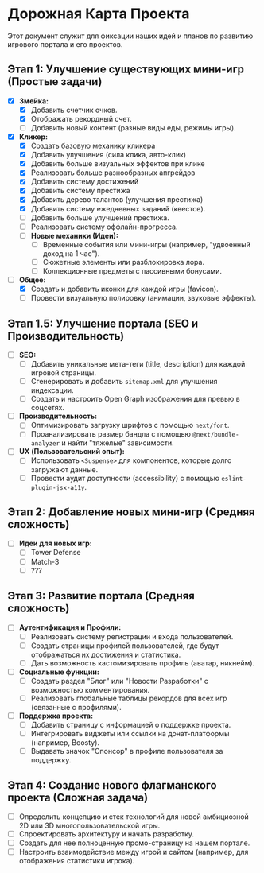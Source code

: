# Дорожная Карта Проекта

Этот документ служит для фиксации наших идей и планов по развитию игрового портала и его проектов.

## Этап 1: Улучшение существующих мини-игр (Простые задачи)

- [x] **Змейка:**
  - [x] Добавить счетчик очков.
  - [x] Отображать рекордный счет.
  - [ ] Добавить новый контент (разные виды еды, режимы игры).
- [x] **Кликер:**
  - [x] Создать базовую механику кликера
  - [x] Добавить улучшения (сила клика, авто-клик)
  - [x] Добавить больше визуальных эффектов при клике
  - [x] Реализовать больше разнообразных апгрейдов
  - [x] Добавить систему достижений
  - [x] Добавить систему престижа
  - [x] Добавить дерево талантов (улучшения престижа)
  - [x] Добавить систему ежедневных заданий (квестов).
  - [ ] Добавить больше улучшений престижа.
  - [ ] Реализовать систему оффлайн-прогресса.
  - [ ] **Новые механики (Идеи):**
    - [ ] Временные события или мини-игры (например, "удвоенный доход на 1 час").
    - [ ] Сюжетные элементы или разблокировка лора.
    - [ ] Коллекционные предметы с пассивными бонусами.
- [ ] **Общее:**
  - [x] Создать и добавить иконки для каждой игры (favicon).
  - [ ] Провести визуальную полировку (анимации, звуковые эффекты).

## Этап 1.5: Улучшение портала (SEO и Производительность)

- [ ] **SEO:**
  - [ ] Добавить уникальные мета-теги (title, description) для каждой игровой страницы.
  - [ ] Сгенерировать и добавить `sitemap.xml` для улучшения индексации.
  - [ ] Создать и настроить Open Graph изображения для превью в соцсетях.
- [ ] **Производительность:**
  - [ ] Оптимизировать загрузку шрифтов с помощью `next/font`.
  - [ ] Проанализировать размер бандла с помощью `@next/bundle-analyzer` и найти "тяжелые" зависимости.
- [ ] **UX (Пользовательский опыт):**
  - [ ] Использовать `<Suspense>` для компонентов, которые долго загружают данные.
  - [ ] Провести аудит доступности (accessibility) с помощью `eslint-plugin-jsx-a11y`.

## Этап 2: Добавление новых мини-игр (Средняя сложность)

- [ ] **Идеи для новых игр:**
  - [ ] Tower Defense
  - [ ] Match-3
  - [ ] ???

## Этап 3: Развитие портала (Средняя сложность)

- [ ] **Аутентификация и Профили:**
  - [ ] Реализовать систему регистрации и входа пользователей.
  - [ ] Создать страницы профилей пользователей, где будут отображаться их достижения и статистика.
  - [ ] Дать возможность кастомизировать профиль (аватар, никнейм).
- [ ] **Социальные функции:**
  - [ ] Создать раздел "Блог" или "Новости Разработки" с возможностью комментирования.
  - [ ] Реализовать глобальные таблицы рекордов для всех игр (связанные с профилями).
- [ ] **Поддержка проекта:**
  - [ ] Добавить страницу с информацией о поддержке проекта.
  - [ ] Интегрировать виджеты или ссылки на донат-платформы (например, Boosty).
  - [ ] Выдавать значок "Спонсор" в профиле пользователя за поддержку.

## Этап 4: Создание нового флагманского проекта (Сложная задача)

- [ ] Определить концепцию и стек технологий для новой амбициозной 2D или 3D многопользовательской игры.
- [ ] Спроектировать архитектуру и начать разработку.
- [ ] Создать для нее полноценную промо-страницу на нашем портале.
- [ ] Настроить взаимодействие между игрой и сайтом (например, для отображения статистики игрока). 